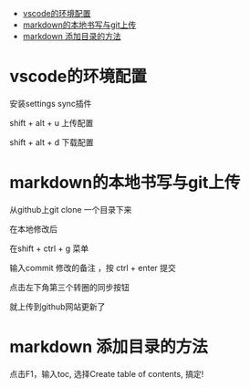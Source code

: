 - [vscode的环境配置](#vscode的环境配置)
- [markdown的本地书写与git上传](#markdown的本地书写与git上传)
- [markdown 添加目录的方法](#markdown-添加目录的方法)

# vscode的环境配置

安装settings sync插件

shift + alt + u 上传配置

shift + alt + d 下载配置

# markdown的本地书写与git上传

从github上git clone 一个目录下来

在本地修改后

在shift + ctrl + g 菜单

输入commit 修改的备注 ，按 ctrl + enter 提交

点击左下角第三个转圈的同步按钮

就上传到github网站更新了

# markdown 添加目录的方法

点击F1，输入toc, 选择Create table of contents, 搞定!